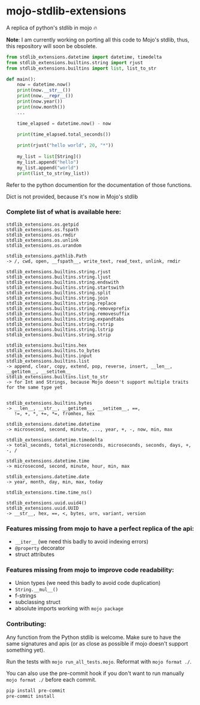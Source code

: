 # mojo-stdlib-extensions
A replica of python's stdlib in mojo 🔥

**Note**: I am currently working on porting all this code to Mojo's stdlib, thus, this 
repository will soon be obsolete.

```python
from stdlib_extensions.datetime import datetime, timedelta
from stdlib_extensions.builtins.string import rjust
from stdlib_extensions.builtins import list, list_to_str

def main():
    now = datetime.now()
    print(now.__str__())
    print(now.__repr__())
    print(now.year())
    print(now.month())
    ...

    time_elapsed = datetime.now() - now
    
    print(time_elapsed.total_seconds())

    print(rjust("hello world", 20, "*"))
    
    my_list = list[String]()
    my_list.append("hello")
    my_list.append("world")
    print(list_to_str(my_list))
```

Refer to the python documention for the documentation of those functions.

Dict is not provided, because it's now in Mojo's stdlib

### Complete list of what is available here:

```
stdlib_extensions.os.getpid
stdlib_extensions.os.fspath
stdlib_extensions.os.rmdir
stdlib_extensions.os.unlink
stdlib_extensions.os.urandom

stdlib_extensions.pathlib.Path
-> /, cwd, open, __fspath__, write_text, read_text, unlink, rmdir 

stdlib_extensions.builtins.string.rjust
stdlib_extensions.builtins.string.ljust
stdlib_extensions.builtins.string.endswith
stdlib_extensions.builtins.string.startswith
stdlib_extensions.builtins.string.split
stdlib_extensions.builtins.string.join
stdlib_extensions.builtins.string.replace
stdlib_extensions.builtins.string.removeprefix
stdlib_extensions.builtins.string.removesuffix
stdlib_extensions.builtins.string.expandtabs
stdlib_extensions.builtins.string.rstrip
stdlib_extensions.builtins.string.lstrip
stdlib_extensions.builtins.string.strip

stdlib_extensions.builtins.hex
stdlib_extensions.builtins.to_bytes
stdlib_extensions.builtins.input
stdlib_extensions.builtins.list
-> append, clear, copy, extend, pop, reverse, insert, __len__, __getitem__, __setitem__
stdlib_extensions.builtins.list_to_str
-> for Int and Strings, because Mojo doesn't support multiple traits for the same type yet


stdlib_extensions.builtins.bytes
-> __len__, __str__, __getitem__, __setitem__, ==,
   !=, +, *, +=, *=, fromhex, hex

stdlib_extensions.datetime.datetime
-> microsecond, second, minute, ..., year, +, -, now, min, max

stdlib_extensions.datetime.timedelta
-> total_seconds, total_microseconds, microseconds, seconds, days, +, -, /

stdlib_extensions.datetime.time
-> microsecond, second, minute, hour, min, max

stdlib_extensions.datetime.date
-> year, month, day, min, max, today

stdlib_extensions.time.time_ns()

stdlib_extensions.uuid.uuid4()
stdlib_extensions.uuid.UUID
-> __str__, hex, ==, <, bytes, urn, variant, version
```


### Features missing from mojo to have a perfect replica of the api:
* `__iter__` (we need this badly to avoid indexing errors)
* `@property` decorator
* struct attributes


### Features missing from mojo to improve code readability:
* Union types (we need this badly to avoid code duplication)
* `String.__mul__()`
* f-strings
* subclassing struct
* absolute imports working with `mojo package`

### Contributing:

Any function from the Python stdlib is welcome. Make sure to have the same signatures and apis
(or as close as possible if mojo doesn't support something yet).

Run the tests with `mojo run_all_tests.mojo`.
Reformat with `mojo format ./`.

You can also use the pre-commit hook if you don't want to run manually `mojo format ./` before each commit.

```bash
pip install pre-commit
pre-commit install
```
